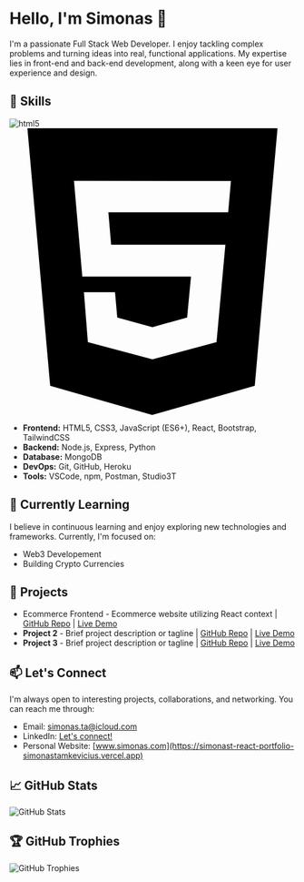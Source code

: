 # Hello, I'm Simonas 👋

I'm a passionate Full Stack Web Developer. I enjoy tackling complex problems and turning ideas into real, functional applications. My expertise lies in front-end and back-end development, along with a keen eye for user experience and design.

## 🚀 Skills
![html5](https://github.com/SimonasTamkevicius/SimonasTamkevicius/assets/106757183/4df28145-cf35-407e-a9d0-da96de0cb5c0)
<svg role="img" viewBox="0 0 24 24" xmlns="http://www.w3.org/2000/svg"><title>HTML5</title><path d="M1.5 0h21l-1.91 21.563L11.977 24l-8.564-2.438L1.5 0zm7.031 9.75l-.232-2.718 10.059.003.23-2.622L5.412 4.41l.698 8.01h9.126l-.326 3.426-2.91.804-2.955-.81-.188-2.11H6.248l.33 4.171L12 19.351l5.379-1.443.744-8.157H8.531z"/></svg>
- **Frontend:** HTML5, CSS3, JavaScript (ES6+), React, Bootstrap, TailwindCSS
- **Backend:** Node.js, Express, Python
- **Database:** MongoDB
- **DevOps:** Git, GitHub, Heroku
- **Tools:** VSCode, npm, Postman, Studio3T

## 🌱 Currently Learning

I believe in continuous learning and enjoy exploring new technologies and frameworks. Currently, I'm focused on:

- Web3 Developement
- Building Crypto Currencies

## 📝 Projects

- Ecommerce Frontend - Ecommerce website utilizing React context | [GitHub Repo](https://github.com/SimonasTamkevicius/Ecommerce-react-website) | [Live Demo](https://ecommerce-react-website-six.vercel.app)
- **Project 2** - Brief project description or tagline | [GitHub Repo](link-to-repo) | [Live Demo](link-to-demo)
- **Project 3** - Brief project description or tagline | [GitHub Repo](link-to-repo) | [Live Demo](link-to-demo)

## 📫 Let's Connect

I'm always open to interesting projects, collaborations, and networking. You can reach me through:

- Email: [simonas.ta@icloud.com](mailto:simonas.ta@icloud.com)
- LinkedIn: [Let's connect!](https://www.linkedin.com/in/simonas-ta?lipi=urn%3Ali%3Apage%3Ad_flagship3_profile_view_base_contact_details%3BBp4PMd%2FPSwqGeT8eWHz2mg%3D%3D)
- Personal Website: [www.simonas.com](https://simonast-react-portfolio-simonastamkevicius.vercel.app)

## 📈 GitHub Stats

![GitHub Stats](https://github-readme-stats.vercel.app/api?username=SimonasTamkevicius&show_icons=true&count_private=true)

## 🏆 GitHub Trophies

![GitHub Trophies](https://github-profile-trophy.vercel.app/?username=SimonasTamkevicius)
